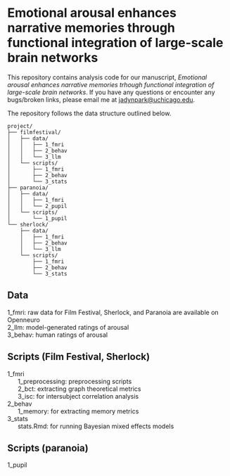 # Emotional arousal enhances narrative memories through functional integration of large-scale brain networks

This repository contains analysis code for our manuscript, *Emotional arousal enhances narrative memories trhough functional integration of large-scale brain networks*. If you have any questions or encounter any bugs/broken links, please email me at jadynpark@uchicago.edu.

The repository follows the data structure outlined below.

```
project/
├── filmfestival/
│   ├── data/
│   │   ├── 1_fmri
│   │   ├── 2_behav
│   │   └── 3_llm
│   └── scripts/
│       ├── 1_fmri
│       ├── 2_behav
│       └── 3_stats
├── paranoia/
│   ├── data/
│   │   ├── 1_fmri
│   │   └── 2_pupil
│   └── scripts/
│       └── 1_pupil
└── sherlock/
    ├── data/
    │   ├── 1_fmri
    │   ├── 2_behav
    │   └── 3_llm
    └── scripts/
        ├── 1_fmri
        ├── 2_behav
        └── 3_stats

```

## Data
1_fmri: raw data for Film Festival, Sherlock, and Paranoia are available on Openneuro  
2_llm: model-generated ratings of arousal  
3_behav: human ratings of arousal  

## Scripts (Film Festival, Sherlock)
1_fmri  
&nbsp;&nbsp;&nbsp;&nbsp;&nbsp;&nbsp;1_preprocessing: preprocessing scripts  
&nbsp;&nbsp;&nbsp;&nbsp;&nbsp;&nbsp;2_bct: extracting graph theoretical metrics  
&nbsp;&nbsp;&nbsp;&nbsp;&nbsp;&nbsp;3_isc: for intersubject correlation analysis  
2_behav  
&nbsp;&nbsp;&nbsp;&nbsp;&nbsp;&nbsp;1_memory: for extracting memory metrics  
3_stats  
&nbsp;&nbsp;&nbsp;&nbsp;&nbsp;&nbsp;stats.Rmd: for running Bayesian mixed effects models

## Scripts (paranoia)
1_pupil  



